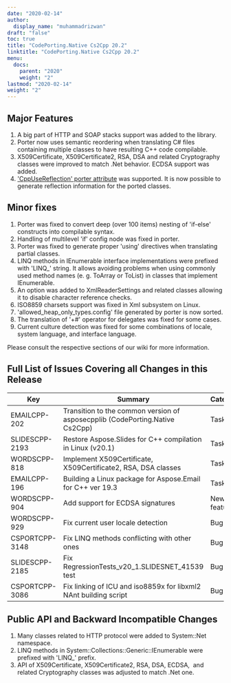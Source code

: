```yaml
---
date: "2020-02-14"
author:
  display_name: "muhammadrizwan"
draft: "false"
toc: true
title: "CodePorting.Native Cs2Cpp 20.2"
linktitle: "CodePorting.Native Cs2Cpp 20.2"
menu:
  docs:
    parent: "2020"
    weight: "2"
lastmod: "2020-02-14"
weight: "2"
---
```


## Major Features ##

1. A big part of HTTP and SOAP stacks support was added to the library.
1. Porter now uses semantic reordering when translating C# files containing multiple classes to have resulting C++ code compilable.
1. X509Certificate, X509Certificate2, RSA, DSA and related Cryptography classes were improved to match .Net behavior. ECDSA support was added.
1. ['CppUseReflection' porter attribute](https://docs.codeporting.com/native/cs2cpp/developer-guide/codeporting-native-cs2cpp-attributes/#HCppUseReflection) was supported. It is now possible to generate reflection information for the ported classes.

## Minor fixes ##

1. Porter was fixed to convert deep (over 100 items) nesting of 'if-else' constructs into compilable syntax.
1. Handling of multilevel 'if' config node was fixed in porter.
1. Porter was fixed to generate proper 'using' directives when translating partial classes.
1. LINQ methods in IEnumerable interface implementations were prefixed with 'LINQ_' string. It allows avoiding problems when using commonly used method names (e. g. ToArray or ToList) in classes that implement IEnumerable.
1. An option was added to XmlReaderSettings and related classes allowing it to disable character reference checks.
1. ISO8859 charsets support was fixed in Xml subsystem on Linux.
1. 'allowed_heap_only_types.config' file generated by porter is now sorted.
1. The translation of '+#' operator for delegates was fixed for some cases.
1. Current culture detection was fixed for some combinations of locale, system language, and interface language.

Please consult the respective sections of our wiki for more information.

## Full List of Issues Covering all Changes in this Release ##

| Key | Summary | Category
---| ---|  ---|
|EMAILCPP-202|Transition to the common version of asposecpplib (CodePorting.Native Cs2Cpp)|Task
|SLIDESCPP-2193|Restore Aspose.Slides for C++ compilation in Linux (v20.1)|Task
|WORDSCPP-818|Implement X509Certificate, X509Certificate2, RSA, DSA classes|Task
|EMAILCPP-196|Building a Linux package for Aspose.Email for C++ ver 19.3|Task
|WORDSCPP-904|Add support for ECDSA signatures|New feature
|WORDSCPP-929|Fix current user locale detection|Bug
|CSPORTCPP-3148|Fix LINQ methods conflicting with other ones|Bug
|SLIDESCPP-2185|Fix RegressionTests_v20_1.SLIDESNET_41539 test|Bug
|CSPORTCPP-3086|Fix linking of ICU and iso8859x for libxml2 NAnt building script|Bug

## Public API and Backward Incompatible Changes ##

1. Many classes related to HTTP protocol were added to System::Net namespace.
1. LINQ methods in System::Collections::Generic::IEnumerable<T> were prefixed with 'LINQ_' prefix.
1. API of X509Certificate, X509Certificate2, RSA, DSA, ECDSA,  and related Cryptography classes was adjusted to match .Net one.
